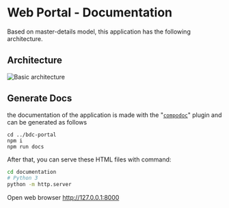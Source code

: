 # Web Portal - Documentation
Based on master-details model, this application has the following architecture.

## Architecture

![Basic architecture](https://github.com/betonr/portal/blob/dev/docs/BDC%20Arquitecture%20-%20Master_Details.jpg)

## Generate Docs
the documentation of the application is made with the "[`compodoc`](https://compodoc.app/)" plugin and can be generated as follows

```
cd ../bdc-portal
npm i
npm run docs
```

After that, you can serve these HTML files with command:

```bash
cd documentation
# Python 3
python -m http.server
```

Open web browser http://127.0.0.1:8000
